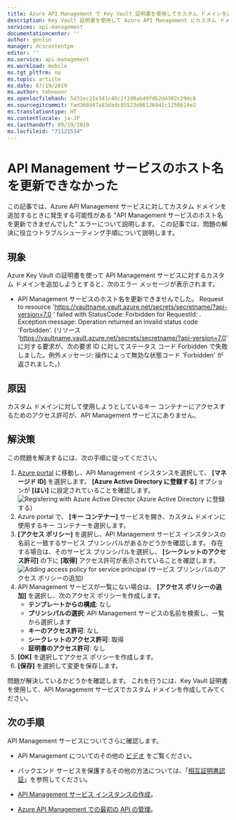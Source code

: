 ```yaml
---
title: Azure API Management で Key Vault 証明書を使用してカスタム ドメインを追加できない | Microsoft Docs
description: Key Vault 証明書を使用して Azure API Management にカスタム ドメインを追加できない問題をトラブルシューティングする方法について説明します。
services: api-management
documentationcenter: ''
author: genlin
manager: dcscontentpm
editor: ''
ms.service: api-management
ms.workload: mobile
ms.tgt_pltfrm: na
ms.topic: article
ms.date: 07/19/2019
ms.author: tehnoonr
ms.openlocfilehash: 5d31ec21e341c46c2f2d0ab49fdb2d4302c29dc6
ms.sourcegitcommit: fad368d47a83dadc85523d86126941c1250b14e2
ms.translationtype: HT
ms.contentlocale: ja-JP
ms.lasthandoff: 09/19/2019
ms.locfileid: "71121534"
---
```

# <a name="failed-to-update-api-management-service-hostnames"></a>API Management サービスのホスト名を更新できなかった

この記事では、Azure API Management サービスに対してカスタム ドメインを追加するときに発生する可能性がある "API Management サービスのホスト名を更新できませんでした" エラーについて説明します。 この記事では、問題の解決に役立つトラブルシューティング手順について説明します。

## <a name="symptoms"></a>現象

Azure Key Vault の証明書を使って API Management サービスに対するカスタム ドメインを追加しようとすると、次のエラー メッセージが表示されます。

- API Management サービスのホスト名を更新できませんでした。 Request to resource 'https://vaultname.vault.azure.net/secrets/secretname/?api-version=7.0 ' failed with StatusCode: Forbidden for RequestId: . Exception message: Operation returned an invalid status code 'Forbidden'. (リソース 'https://vaultname.vault.azure.net/secrets/secretname/?api-version=7.0' に対する要求が、次の要求 ID に対してステータス コード Forbidden で失敗しました。例外メッセージ: 操作によって無効な状態コード 'Forbidden' が返されました。)

## <a name="cause"></a>原因

カスタム ドメインに対して使用しようとしているキー コンテナーにアクセスするためのアクセス許可が、API Management サービスにありません。

## <a name="solution"></a>解決策

この問題を解決するには、次の手順に従ってください。

1. [Azure portal](Https://portal.azure.com) に移動し、API Management インスタンスを選択して、 **[マネージド ID]** を選択します。 **[Azure Active Directory に登録する]** オプションが **[はい]** に設定されていることを確認します。 
    ![Registering with Azure Active Director](./media/api-management-troubleshoot-cannot-add-custom-domain/register-with-aad.png) (Azure Active Directory に登録する)
1. Azure portal で、 **[キー コンテナー]** サービスを開き、カスタム ドメインに使用するキー コンテナーを選択します。
1. **[アクセス ポリシー]** を選択し、API Management サービス インスタンスの名前と一致するサービス プリンシパルがあるかどうかを確認します。 存在する場合は、そのサービス プリンシパルを選択し、 **[シークレットのアクセス許可]** の下に **[取得]** アクセス許可が表示されていることを確認します。  
    ![Adding access policy for service principal](./media/api-management-troubleshoot-cannot-add-custom-domain/access-policy.png) (サービス プリンシパルのアクセス ポリシーの追加)
1. API Management サービスが一覧にない場合は、 **[アクセス ポリシーの追加]** を選択し、次のアクセス ポリシーを作成します。
    - **テンプレートからの構成**: なし
    - **プリンシパルの選択**: API Management サービスの名前を検索し、一覧から選択します
    - **キーのアクセス許可**: なし
    - **シークレットのアクセス許可**: 取得
    - **証明書のアクセス許可**: なし
1. **[OK]** を選択してアクセス ポリシーを作成します。
1. **[保存]** を選択して変更を保存します。

問題が解決しているかどうかを確認します。 これを行うには、Key Vault 証明書を使用して、API Management サービスでカスタム ドメインを作成してみてください。

## <a name="next-steps"></a>次の手順
API Management サービスについてさらに確認します。

- API Management についてのその他の [ビデオ](https://azure.microsoft.com/documentation/videos/index/?services=api-management) をご覧ください。
* バックエンド サービスを保護するその他の方法については、「[相互証明書認証](api-management-howto-mutual-certificates.md)」を参照してください。

* [API Management サービス インスタンスの作成](get-started-create-service-instance.md)。
* [Azure API Management での最初の API の管理](import-and-publish.md)。